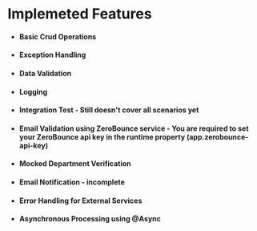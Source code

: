 # Implemeted Features

* #### Basic Crud Operations
* #### Exception Handling
* #### Data Validation
* #### Logging
* #### Integration Test - Still doesn't cover all scenarios yet
* #### Email Validation using ZeroBounce service - You are required to set your ZeroBounce api key in the runtime property (app.zerobounce-api-key)
* #### Mocked Department Verification
* #### Email Notification - incomplete
* #### Error Handling for External Services
* #### Asynchronous Processing using @Async
